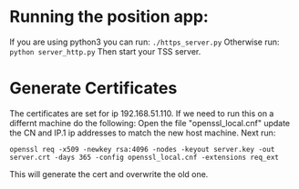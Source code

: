 # Running the position app: 
If you are using python3 you can run: 
`./https_server.py`
Otherwise run: 
`python server_http.py`
Then start your TSS server. 

# Generate Certificates
The certificates are set for ip 192.168.51.110. If we need to run this on a differnt machine do the following: 
Open the file "openssl_local.cnf" update the CN and IP.1 ip addresses to match the new host machine. 
Next run: 

`openssl req -x509 -newkey rsa:4096 -nodes -keyout server.key -out server.crt -days 365 -config openssl_local.cnf -extensions req_ext`

This will generate the cert and overwrite the old one. 
